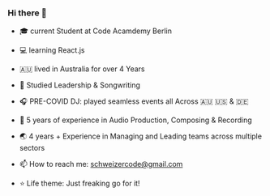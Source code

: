 ### Hi there 👋



- 🎓 current Student at Code Acamdemy Berlin 

- 💻 learning React.js

- 🇦🇺 lived in Australia for over 4 Years

- 💬 Studied Leadership & Songwriting 

- 🎧 PRE-COVID DJ: played seamless events all Across 🇦🇺 🇺🇸 & 🇩🇪

- 🎹 5 years of experience in Audio Production, Composing & Recording

- 🌏 4 years + Experience in Managing and Leading teams across multiple sectors

- 📫 How to reach me: schweizercode@gmail.com

- ⭐️ Life theme: Just freaking go for it!
